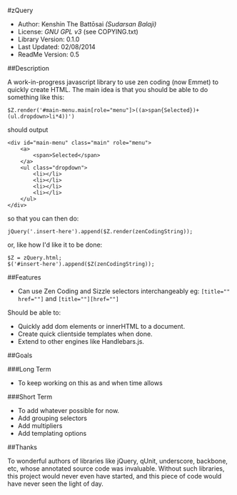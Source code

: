 ﻿#zQuery

* Author: Kenshin The Battōsai *(Sudarsan Balaji)*
* License: *GNU GPL v3* (see COPYING.txt)
* Library Version: 0.1.0
* Last Updated: 02/08/2014
* ReadMe Version: 0.5

##Description

A work-in-progress javascript library to use zen coding (now Emmet) to quickly create HTML.
The main idea is that you should be able to do something like this:

`$Z.render('#main-menu.main[role="menu"]>((a>span{Selected})+(ul.dropdown>li*4))')`

should output

```
<div id="main-menu" class="main" role="menu">
    <a>
        <span>Selected</span>
    </a>
    <ul class="dropdown">
        <li></li>
        <li></li>
        <li></li>
        <li></li>
    </ul>
</div>
```

so that you can then do:

`jQuery('.insert-here').append($Z.render(zenCodingString));`

or, like how I'd like it to be done:

```
$Z = zQuery.html;
$('#insert-here').append($Z(zenCodingString));
```

##Features

* Can use Zen Coding and Sizzle selectors interchangeably
eg: `[title="" href=""]` and `[title=""][href=""]`

Should be able to:

* Quickly add dom elements or innerHTML to a document.
* Create quick clientside templates when done.
* Extend to other engines like Handlebars.js.

##Goals

###Long Term

* To keep working on this as and when time allows

###Short Term

* To add whatever possible for now.
* Add grouping selectors
* Add multipliers
* Add templating options

##Thanks

To wonderful authors of libraries like jQuery, qUnit, underscore, backbone, etc,
whose annotated source code was invaluable. Without such libraries, this project would
never even have started, and this piece of code would have never seen the light of day.

